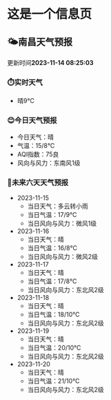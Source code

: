 # 这是一个信息页 
## 🌤️**南昌**天气预报
更新时间**2023-11-14 08:25:03**
### ⏱️实时天气
- 晴9℃
### 😊今日天气预报
- 今日天气：晴
- 气温：15/8℃
- AQI指数：75良
- 风向与风力：东南风1级
### 🤩未来六天天气预报
- 2023-11-15
  - 当日天气：多云转小雨
  - 当日气温：17/9℃
  - 当日风向与风力：微风1级
- 2023-11-16
  - 当日天气：晴
  - 当日气温：16/8℃
  - 当日风向与风力：微风2级
- 2023-11-17
  - 当日天气：晴
  - 当日气温：17/8℃
  - 当日风向与风力：东北风2级
- 2023-11-18
  - 当日天气：晴
  - 当日气温：18/10℃
  - 当日风向与风力：东北风2级
- 2023-11-19
  - 当日天气：晴
  - 当日气温：20/10℃
  - 当日风向与风力：东北风2级
- 2023-11-20
  - 当日天气：晴
  - 当日气温：21/10℃
  - 当日风向与风力：东北风2级

